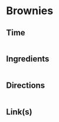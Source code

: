 # Brownies

## Time 
```

```

## Ingredients
```

```


## Directions
```

```


## Link(s)
```

```

